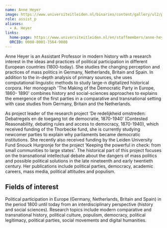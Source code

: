```yaml
---
name: Anne Heyer
image: https://www.universiteitleiden.nl/binaries/content/gallery/ul2/portraits/humanities/a/other/a.-anne-heyer.jpg/a.-anne-heyer.jpg/d200x250
role: assist_p
aliases:
  - A. Heyer
links:
  home-page: https://www.universiteitleiden.nl/en/staffmembers/anne-heyer#tab-1
  ORCID: 0000-0001-7564-9080
---
```


Anne Heyer is an Assistant Professor in modern history with a research interest in the ideas and practices of political participation in different European countries (1800-today). She studies the changing perception and practices of mass politics in Germany, Netherlands, Britain and Spain. In addition to the in-depth analysis of primary sources, she uses computational linguistic methods to study large-n digitalized historical corpora. Her monograph 'The Making of the Democratic Party in Europe, 1860- 1890' combines history and social-sciences approaches to explains the emergence of the first parties in a comparative and transnational setting with case studies from Germany, Britain and the Netherlands.

As project leader of the research project ‘De redelijkheid omstreden: Debatregels en de toegang tot de democratie, 1870-1940’ (Contested Reasonability, debating rules and access to democracy, 1870-1940), which received funding of the Thorbecke fund, she is currently studying newcomer parties to explain why parliaments became democratic institutions. She recently also received funding by the Leiden University Fund Snouck Hurgronje for the project ‘Keeping the powerful in check: from small communities to large states'. The historical part of this project focuses on the transnational intellectual debate about the dangers of mass politics and possible political solutions in the late nineteenth and early twentieth century. Her publications include political parties, democracy, academic careers, mass media, political attitudes and populism.

## Fields of interest
Political participation in Europe (Germany, Netherlands, Britain and Spain) in the period 1800 until today from an interdisciplinary perspective (history and social sciences). Research topics include modern comparative and transnational history, political culture, populism, democracy, political legitimacy, political parties, social movements and digital humanities.